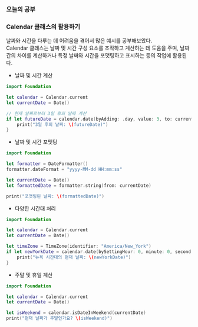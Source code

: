 ### 오늘의 공부

### Calendar 클래스의 활용하기
날짜와 시간을 다루는 데 어려움을 겪어서 많은 예시를 공부해보았다.<br>
Calendar 클래스는 날짜 및 시간 구성 요소를 조작하고 계산하는 데 도움을 주며,
날짜 간의 차이를 계산하거나 특정 날짜와 시간을 포맷팅하고 표시하는 등의 작업에
활용된다.

- 날짜 및 시간 계산
```swift
import Foundation

let calendar = Calendar.current
let currentDate = Date()

// 현재 날짜로부터 3일 후의 날짜 계산
if let futureDate = calendar.date(byAdding: .day, value: 3, to: currentDate) {
    print("3일 후의 날짜: \(futureDate)")
}
```
- 날짜 및 시간 포맷팅
```swift
import Foundation

let formatter = DateFormatter()
formatter.dateFormat = "yyyy-MM-dd HH:mm:ss"

let currentDate = Date()
let formattedDate = formatter.string(from: currentDate)

print("포맷팅된 날짜: \(formattedDate)")
```
- 다양한 시간대 처리
```swift
import Foundation

let calendar = Calendar.current
let currentDate = Date()

let timeZone = TimeZone(identifier: "America/New_York")
if let newYorkDate = calendar.date(bySettingHour: 0, minute: 0, second: 0, of: currentDate, matchingPolicy: .nextTime, repeatedTimePolicy: .first, direction: .backward, timeZone: timeZone) {
    print("뉴욕 시간대의 현재 날짜: \(newYorkDate)")
}
```
- 주말 및 휴일 계산
```swift
import Foundation

let calendar = Calendar.current
let currentDate = Date()

let isWeekend = calendar.isDateInWeekend(currentDate)
print("현재 날짜가 주말인가요? \(isWeekend)")
```

